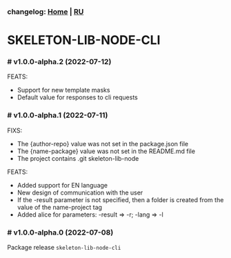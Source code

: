 ### changelog: [Home](./../README.md) | [RU](./CHANGELOG-RU.md)

# SKELETON-LIB-NODE-CLI

### # v1.0.0-alpha.2 (2022-07-12)

FEATS:

- Support for new template masks
- Default value for responses to cli requests

### # v1.0.0-alpha.1 (2022-07-11)

FIXS:

- The {author-repo} value was not set in the package.json file
- The {name-package} value was not set in the README.md file
- The project contains .git skeleton-lib-node

FEATS:

- Added support for EN language
- New design of communication with the user
- If the -result parameter is not specified, then a folder is created from the value of the name-project tag
- Added alice for parameters: -result => -r; -lang => -l

### # v1.0.0-alpha.0 (2022-07-08)

Package release `skeleton-lib-node-cli`
